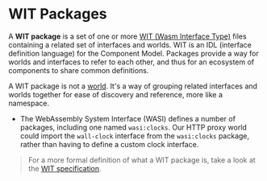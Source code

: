 # WIT Packages

A **WIT package** is a set of one or more [WIT (Wasm Interface Type)](./wit.md) files containing a related set of interfaces and worlds. WIT is an IDL (interface definition language) for the Component Model. Packages provide a way for worlds and interfaces to refer to each other, and thus for an ecosystem of components to share common definitions.

A WIT package is not a [world](./worlds.md). It's a way of grouping related interfaces and worlds together for ease of discovery and reference, more like a namespace.

* The WebAssembly System Interface (WASI) defines a number of packages, including one named `wasi:clocks`. Our HTTP proxy world could import the `wall-clock` interface from the `wasi:clocks` package, rather than having to define a custom clock interface.

> For a more formal definition of what a WIT package is, take a look at the [WIT specification](https://github.com/WebAssembly/component-model/blob/main/design/mvp/WIT.md).
